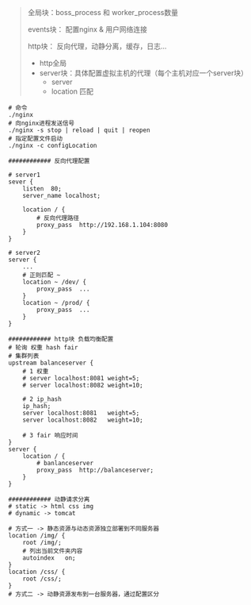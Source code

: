 > 全局块：boss_process 和 worker_process数量
>
> events块： 配置nginx & 用户网络连接
>
> http块： 反向代理，动静分离，缓存，日志...
>
> + http全局
> + server块：具体配置虚拟主机的代理（每个主机对应一个server块）
>     + server
>     + location 匹配

``` properties
# 命令
./nginx
# 向nginx进程发送信号
./nginx -s stop | reload | quit | reopen
# 指定配置文件启动
./nginx -c configLocation

############ 反向代理配置

# server1
sever {
	listen	80;
	server_name	localhost;	
	
	location / {
        # 反向代理路径
        proxy_pass	http://192.168.1.104:8080
	}
}

# server2
server {
	...
	# 正则匹配 ~
	location ~ /dev/ {
		proxy_pass	...
	}
	location ~ /prod/ {
		proxy_pass	...
	}
}

############ http块 负载均衡配置
# 轮询 权重 hash fair
# 集群列表
upstream balanceserver {
	# 1 权重
	# server localhost:8081	weight=5;
	# server localhost:8082	weight=10;
	
	# 2 ip_hash
	ip_hash;
	server localhost:8081	weight=5;
	server localhost:8082	weight=10;
	
	# 3 fair 响应时间
}
server {
	location / {
		# banlanceserver
		proxy_pass	http://balanceserver;
	}
}

############ 动静请求分离
# static -> html css img
# dynamic -> tomcat

# 方式一 -> 静态资源与动态资源独立部署到不同服务器
location /img/ {
	root /img/;
	# 列出当前文件夹内容
	autoindex	on;
}
location /css/ {
	root /css/;
}
# 方式二 -> 动静资源发布到一台服务器，通过配置区分
```